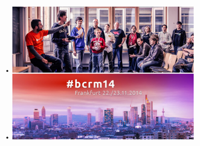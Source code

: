  * ![Sessionplanung auf dem BarCamp RheinMain 2012 in Wiesbaden](./img/sessionplanung.jpg)
 * ![Blick auf Frankfurt vom Veranstaltungsort](./img/skyline-frankfurt.jpg)

